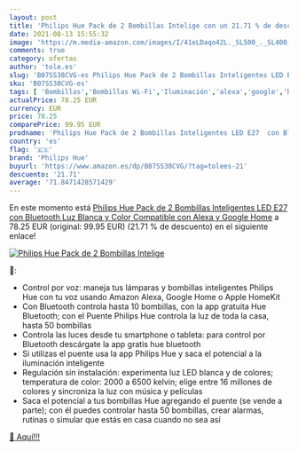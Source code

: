 ```yaml
---
layout: post
title: 'Philips Hue Pack de 2 Bombillas Intelige con un 21.71 % de descuento'
date: 2021-08-13 15:55:32
image: 'https://m.media-amazon.com/images/I/41eLDaqo42L._SL500_._SL400_.jpg'
comments: true
category: ofertas
author: 'tole.es'
slug: 'B07SS38CVG-es Philips Hue Pack de 2 Bombillas Inteligentes LED E27 con...'
sku: 'B07SS38CVG-es'
tags: [ 'Bombillas','Bombillas Wi-Fi','Iluminación','alexa','google','home','hue','philips','philips hue', ]
actualPrice: 78.25 EUR
currency: EUR
price: 78.25
comparePrice: 99.95 EUR
prodname: 'Philips Hue Pack de 2 Bombillas Inteligentes LED E27  con Bluetooth  Luz Blanca y Color  Compatible con Alexa y Google Home'
country: 'es'
flag: '🇪🇸'
brand: 'Philips Hue'
buyurl: 'https://www.amazon.es/dp/B07SS38CVG/?tag=tolees-21'
descuento: '21.71'
average: '71.8471428571429'
---
```


En este momento está [Philips Hue Pack de 2 Bombillas Inteligentes LED E27  con Bluetooth  Luz Blanca y Color  Compatible con Alexa y Google Home](https://www.amazon.es/dp/B07SS38CVG/?tag=tolees-21) a 78.25 EUR (original: 99.95 EUR) (21.71 %  de descuento) en el siguiente enlace!

[![Philips Hue Pack de 2 Bombillas Intelige](https://m.media-amazon.com/images/I/41eLDaqo42L._SL500_._SL400_.jpg)](https://www.amazon.es/dp/B07SS38CVG/?tag=tolees-21)

🔎:

- Control por voz: maneja tus lámparas y bombillas inteligentes Philips Hue con tu voz usando Amazon Alexa, Google Home o Apple HomeKit
- Con Bluetooth controla hasta 10 bombillas, con la app gratuita Hue Bluetooth; con el Puente Philips Hue controla la luz de toda la casa, hasta 50 bombillas
- Controla las luces desde tu smartphone o tableta: para control por Bluetooth descárgate la app gratis hue bluetooth
- Si utilizas el puente usa la app Philips Hue y saca el potencial a la iluminación inteligente
- Regulación sin instalación: experimenta luz LED blanca y de colores; temperatura de color: 2000 a 6500 kelvin; elige entre 16 millones de colores y sincroniza la luz con música y películas
- Saca el potencial a tus bombillas Hue agregando el puente (se vende a parte); con él puedes controlar hasta 50 bombillas, crear alarmas, rutinas o simular que estás en casa cuando no sea así

[🛒 Aquí!!!](https://www.amazon.es/dp/B07SS38CVG/?tag=tolees-21)
